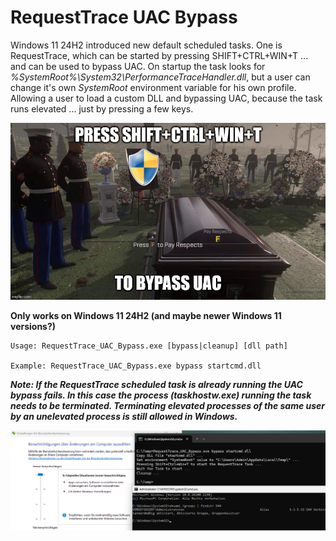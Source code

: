 # RequestTrace UAC Bypass

Windows 11 24H2 introduced new default scheduled tasks. One is RequestTrace, which can be started by pressing SHIFT+CTRL+WIN+T ... and can be used to bypass UAC. On startup the task looks for *%SystemRoot%\System32\PerformanceTraceHandler.dll*, but a user can change it's own *SystemRoot* environment variable for his own profile. Allowing a user to load a custom DLL and bypassing UAC, because the task runs elevated ... just by pressing a few keys.

![Press SHIFT+CTRL+WIN+T to bypass UAC](meme.jpg)

**Only works on Windows 11 24H2 (and maybe newer Windows 11 versions?)**

    Usage: RequestTrace_UAC_Bypass.exe [bypass|cleanup] [dll path]
    
    Example: RequestTrace_UAC_Bypass.exe bypass startcmd.dll

***Note: If the RequestTrace scheduled task is already running the UAC bypass fails. In this case the process (taskhostw.exe) running the task needs to be terminated. Terminating elevated processes of the same user by an unelevated process is still allowed in Windows.***

![RequestTrace_UAC_Bypass.exe bypasses UAC on highest setting](win11_uac_bypass.png)
